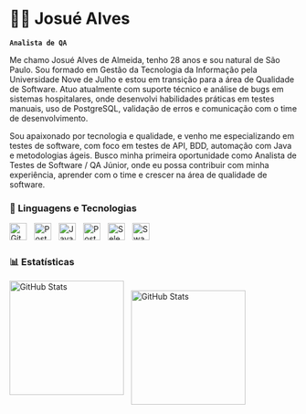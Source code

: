 # 🧔🏽 Josué Alves

**`Analista de QA`**

Me chamo Josué Alves de Almeida, tenho 28 anos e sou natural de São Paulo. Sou formado em Gestão da Tecnologia da Informação pela Universidade Nove de Julho e estou em transição para a área de Qualidade de Software. Atuo atualmente com suporte técnico e análise de bugs em sistemas hospitalares, onde desenvolvi habilidades práticas em testes manuais, uso de PostgreSQL, validação de erros e comunicação com o time de desenvolvimento.

Sou apaixonado por tecnologia e qualidade, e venho me especializando em testes de software, com foco em testes de API, BDD, automação com Java e metodologias ágeis. Busco minha primeira oportunidade como Analista de Testes de Software / QA Júnior, onde eu possa contribuir com minha experiência, aprender com o time e crescer na área de qualidade de software.




### 🤖 Linguagens e Tecnologias


<img 
    align="left" 
    alt="Git" 
    title="Git"
    width="30px" 
    style="padding-right: 10px;" 
    src="https://cdn.jsdelivr.net/gh/devicons/devicon@latest/icons/git/git-original.svg" 
/>

<img 
    align="left" 
    alt="Postman" 
    title="Postman"
    width="30px" 
    style="padding-right: 10px;" 
    src="https://cdn.jsdelivr.net/gh/devicons/devicon@latest/icons/postman/postman-original.svg" 
/>
<img 
    align="left" 
    alt="Java" 
    title="Java"
    width="30px" 
    style="padding-right: 10px;" 
    src="https://cdn.jsdelivr.net/gh/devicons/devicon@latest/icons/java/java-original.svg" 
/>

<img 
    align="left" 
    alt="PostgreSQL" 
    title="PostgreSQL"
    width="30px" 
    style="padding-right: 10px;" 
    src="https://cdn.jsdelivr.net/gh/devicons/devicon@latest/icons/postgresql/postgresql-original.svg" 
/>
<img 
    align="left" 
    alt="Selenium" 
    title="Selenium"
    width="30px" 
    style="padding-right: 10px;" 
    src="https://cdn.jsdelivr.net/gh/devicons/devicon@latest/icons/selenium/selenium-original.svg" 
/>
<img 
    align="left" 
    alt="Swagger" 
    title="Swagger"
    width="30px" 
    style="padding-right: 10px;" 
    src="https://cdn.jsdelivr.net/gh/devicons/devicon@latest/icons/swagger/swagger-original.svg" 
/>
<br/>
<br/>

### 📊 Estatísticas

  <img 
    align="left" 
    alt="GitHub Stats" 
    height="200" 
    style="padding-right: 10px;" 
    src="https://github-readme-stats.vercel.app/api?username=JosueAlves52306&show_icons=true&theme=dark&incluede_all_commits=true&locale=pt-br" 
  />
<br/>
<img 
      align="left" 
      alt="GitHub Stats" 
      height="200" 
      style="padding-right: 10px;" 
      src="https://github-readme-stats.vercel.app/api/top-langs/?username=Josuealves52306&theme=dark&layout=compact&custom_title=Tecnologias&langs_count=6" 
  />

